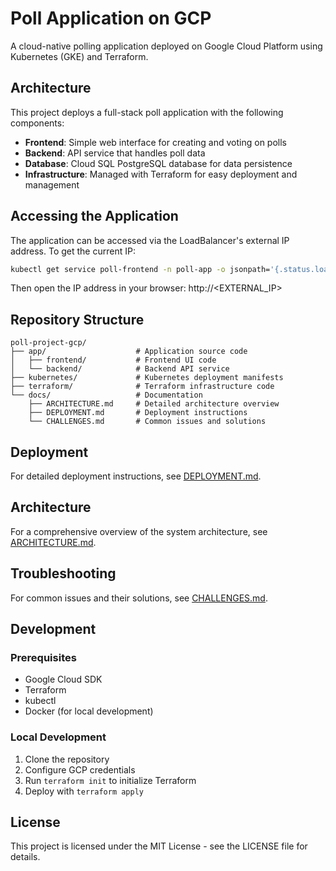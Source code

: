 # Poll Application on GCP

A cloud-native polling application deployed on Google Cloud Platform using Kubernetes (GKE) and Terraform.

## Architecture

This project deploys a full-stack poll application with the following components:

- **Frontend**: Simple web interface for creating and voting on polls
- **Backend**: API service that handles poll data
- **Database**: Cloud SQL PostgreSQL database for data persistence
- **Infrastructure**: Managed with Terraform for easy deployment and management

## Accessing the Application

The application can be accessed via the LoadBalancer's external IP address. To get the current IP:

```bash
kubectl get service poll-frontend -n poll-app -o jsonpath='{.status.loadBalancer.ingress[0].ip}'
```

Then open the IP address in your browser: http://<EXTERNAL_IP>

## Repository Structure

```
poll-project-gcp/
├── app/                    # Application source code
│   ├── frontend/           # Frontend UI code
│   └── backend/            # Backend API service
├── kubernetes/             # Kubernetes deployment manifests
├── terraform/              # Terraform infrastructure code
└── docs/                   # Documentation
    ├── ARCHITECTURE.md     # Detailed architecture overview
    ├── DEPLOYMENT.md       # Deployment instructions
    └── CHALLENGES.md       # Common issues and solutions
```

## Deployment

For detailed deployment instructions, see [DEPLOYMENT.md](docs/DEPLOYMENT.md).

## Architecture

For a comprehensive overview of the system architecture, see [ARCHITECTURE.md](docs/ARCHITECTURE.md).

## Troubleshooting

For common issues and their solutions, see [CHALLENGES.md](docs/CHALLENGES.md).

## Development

### Prerequisites

- Google Cloud SDK
- Terraform
- kubectl
- Docker (for local development)

### Local Development

1. Clone the repository
2. Configure GCP credentials
3. Run `terraform init` to initialize Terraform
4. Deploy with `terraform apply`

## License

This project is licensed under the MIT License - see the LICENSE file for details. 